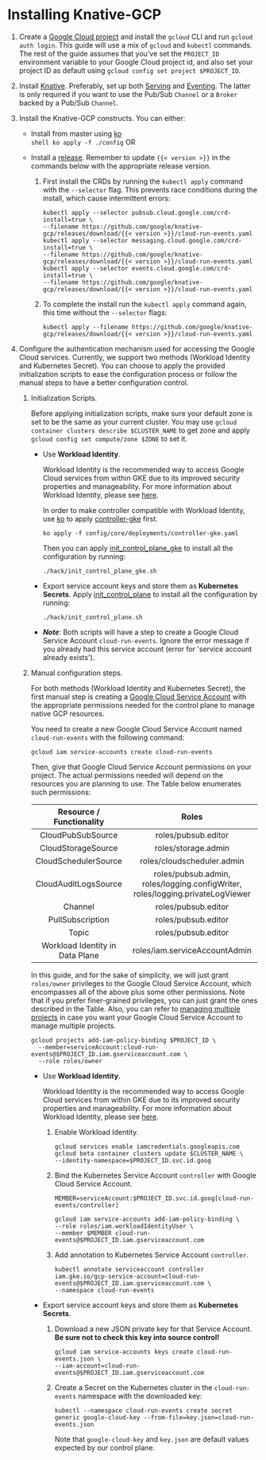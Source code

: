 # Installing Knative-GCP

1. Create a
   [Google Cloud project](https://cloud.google.com/resource-manager/docs/creating-managing-projects)
   and install the `gcloud` CLI and run `gcloud auth login`. This guide will use
   a mix of `gcloud` and `kubectl` commands. The rest of the guide assumes that
   you've set the `PROJECT_ID` environment variable to your Google Cloud project
   id, and also set your project ID as default using
   `gcloud config set project $PROJECT_ID`.

1. Install [Knative](https://knative.dev/docs/install/). Preferably, set up both
   [Serving](https://knative.dev/docs/serving/) and
   [Eventing](https://knative.dev/docs/eventing/). The latter is only required
   if you want to use the Pub/Sub `Channel` or a `Broker` backed by a Pub/Sub
   `Channel`.

1. Install the Knative-GCP constructs. You can either:

   - Install from master using [ko](http://github.com/google/ko)  
      `shell ko apply -f ./config` OR
   - Install a [release](https://github.com/google/knative-gcp/releases).
     Remember to update `{{< version >}}` in the commands below with the
     appropriate release version.

     1. First install the CRDs by running the `kubectl apply` command with the
        `--selector` flag. This prevents race conditions during the install,
        which cause intermittent errors:

        ```shell
        kubectl apply --selector pubsub.cloud.google.com/crd-install=true \
        --filename https://github.com/google/knative-gcp/releases/download/{{< version >}}/cloud-run-events.yaml
        kubectl apply --selector messaging.cloud.google.com/crd-install=true \
        --filename https://github.com/google/knative-gcp/releases/download/{{< version >}}/cloud-run-events.yaml
        kubectl apply --selector events.cloud.google.com/crd-install=true \
        --filename https://github.com/google/knative-gcp/releases/download/{{< version >}}/cloud-run-events.yaml
        ```

     1. To complete the install run the `kubectl apply` command again, this time
        without the `--selector` flags:

        ```shell
        kubectl apply --filename https://github.com/google/knative-gcp/releases/download/{{< version >}}/cloud-run-events.yaml
        ```

1. Configure the authentication mechanism used for accessing the Google Cloud
   services. Currently, we support two methods (Workload Identity and Kubernetes
   Secret). You can choose to apply the provided initialization scripts to ease
   the configuration process or follow the manual steps to have a better
   configuration control.

   1. Initialization Scripts.

      Before applying initialization scripts, make sure your default zone is set
      to be the same as your current cluster. You may use
      `gcloud container clusters describe $CLUSTER_NAME` to get zone and apply
      `gcloud config set compute/zone $ZONE` to set it.

      - Use **Workload Identity**.

        Workload Identity is the recommended way to access Google Cloud services
        from within GKE due to its improved security properties and
        manageability. For more information about Workload Identity, please see
        [here](https://cloud.google.com/kubernetes-engine/docs/how-to/workload-identity).

        In order to make controller compatible with Workload Identity, use
        [ko](http://github.com/google/ko) to apply
        [controller-gke](../../config/core/deployments/controller-gke.yaml)
        first.

        ```shell
        ko apply -f config/core/deployments/controller-gke.yaml
        ```

        Then you can apply
        [init_control_plane_gke](../../hack/init_control_plane_gke.sh) to
        install all the configuration by running:

        ```shell
        ./hack/init_control_plane_gke.sh
        ```

      - Export service account keys and store them as **Kubernetes Secrets**.
        Apply [init_control_plane](../../hack/init_control_plane.sh) to install
        all the configuration by running:

        ```shell
        ./hack/init_control_plane.sh
        ```

      - **_Note_**: Both scripts will have a step to create a Google Cloud
        Service Account `cloud-run-events`. Ignore the error message if you
        already had this service account (error for 'service account already
        exists').

   1. Manual configuration steps.

      For both methods (Workload Identity and Kubernetes Secret), the first
      manual step is creating a
      [Google Cloud Service Account](https://console.cloud.google.com/iam-admin/serviceaccounts/project)
      with the appropriate permissions needed for the control plane to manage
      native GCP resources.

      You need to create a new Google Cloud Service Account named
      `cloud-run-events` with the following command:

      ```shell
      gcloud iam service-accounts create cloud-run-events
      ```

      Then, give that Google Cloud Service Account permissions on your project.
      The actual permissions needed will depend on the resources you are
      planning to use. The Table below enumerates such permissions:

      |    Resource / Functionality     |                                     Roles                                      |
      | :-----------------------------: | :----------------------------------------------------------------------------: |
      |        CloudPubSubSource        |                              roles/pubsub.editor                               |
      |       CloudStorageSource        |                              roles/storage.admin                               |
      |      CloudSchedulerSource       |                           roles/cloudscheduler.admin                           |
      |      CloudAuditLogsSource       | roles/pubsub.admin, roles/logging.configWriter, roles/logging.privateLogViewer |
      |             Channel             |                              roles/pubsub.editor                               |
      |        PullSubscription         |                              roles/pubsub.editor                               |
      |              Topic              |                              roles/pubsub.editor                               |
      | Workload Identity in Data Plane |                         roles/iam.serviceAccountAdmin                          |

      In this guide, and for the sake of simplicity, we will just grant
      `roles/owner` privileges to the Google Cloud Service Account, which
      encompasses all of the above plus some other permissions. Note that if you
      prefer finer-grained privileges, you can just grant the ones described in
      the Table. Also, you can refer to
      [managing multiple projects](../install/managing-multiple-projects.md) in
      case you want your Google Cloud Service Account to manage multiple
      projects.

      ```shell
      gcloud projects add-iam-policy-binding $PROJECT_ID \
        --member=serviceAccount:cloud-run-events@$PROJECT_ID.iam.gserviceaccount.com \
        --role roles/owner
      ```

      - Use **Workload Identity**.

        Workload Identity is the recommended way to access Google Cloud services
        from within GKE due to its improved security properties and
        manageability. For more information about Workload Identity, please see
        [here](https://cloud.google.com/kubernetes-engine/docs/how-to/workload-identity).

        1. Enable Workload Identity.

           ```shell
           gcloud services enable iamcredentials.googleapis.com
           gcloud beta container clusters update $CLUSTER_NAME \
           --identity-namespace=$PROJECT_ID.svc.id.goog
           ```

        1. Bind the Kubernetes Service Account `controller` with Google Cloud
           Service Account.

           ```shell
           MEMBER=serviceAccount:$PROJECT_ID.svc.id.goog[cloud-run-events/controller]

           gcloud iam service-accounts add-iam-policy-binding \
           --role roles/iam.workloadIdentityUser \
           --member $MEMBER cloud-run-events@$PROJECT_ID.iam.gserviceaccount.com
           ```

        1. Add annotation to Kubernetes Service Account `controller`.

           ```shell
           kubectl annotate serviceaccount controller iam.gke.io/gcp-service-account=cloud-run-events@$PROJECT_ID.iam.gserviceaccount.com \
           --namespace cloud-run-events
           ```

      - Export service account keys and store them as **Kubernetes Secrets**.

        1. Download a new JSON private key for that Service Account. **Be sure
           not to check this key into source control!**

           ```shell
           gcloud iam service-accounts keys create cloud-run-events.json \
           --iam-account=cloud-run-events@$PROJECT_ID.iam.gserviceaccount.com
           ```

        1. Create a Secret on the Kubernetes cluster in the `cloud-run-events`
           namespace with the downloaded key:

           ```shell
           kubectl --namespace cloud-run-events create secret generic google-cloud-key --from-file=key.json=cloud-run-events.json
           ```

           Note that `google-cloud-key` and `key.json` are default values
           expected by our control plane.
